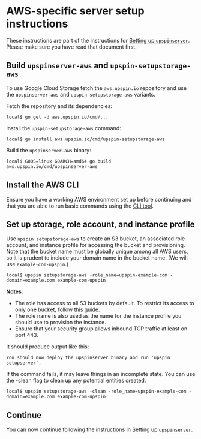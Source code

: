 # AWS-specific server setup instructions

These instructions are part of the instructions for
[Setting up `upspinserver`](/doc/server_setup.md).
Please make sure you have read that document first.

## Build `upspinserver-aws` and `upspin-setupstorage-aws`

To use Google Cloud Storage fetch the `aws.upspin.io` repository and use the
`upspinserver-aws` and `upspin-setupstorage-aws` variants.

Fetch the repository and its dependencies:

```
local$ go get -d aws.upspin.io/cmd/...
```

Install the `upspin-setupstorage-aws` command:

```
local$ go install aws.upspin.io/cmd/upspin-setupstorage-aws
```

Build the `upspinserver-aws` binary:

```
local$ GOOS=linux GOARCH=amd64 go build aws.upspin.io/cmd/upspinserver-aws
```

## Install the AWS CLI

Ensure you have a working AWS environment set up before continuing and that you
are able to run basic commands using the
[CLI tool](http://docs.aws.amazon.com/cli/latest/userguide/cli-chap-welcome.html).

## Set up storage, role account, and instance profile

Use `upspin setupstorage-aws` to create an S3 bucket, an associated
role account, and instance profile for accessing the bucket and provisioning.
Note that the bucket name must be globally unique among all AWS users, so it is
prudent to include your domain name in the bucket name.
(We will use `example-com-upspin`.)

```
local$ upspin setupstorage-aws -role_name=upspin-example-com -domain=example.com example-com-upspin
```

**Notes**:
+ The role has access to all S3 buckets by default. To restrict its
access to only one bucket, follow
[this guide](https://aws.amazon.com/blogs/security/how-to-restrict-amazon-s3-bucket-access-to-a-specific-iam-role/).
+ The role name is also used as the name for the instance profile you
should use to provision the instance.
+ Ensure that your security group allows inbound TCP traffic at
least on port 443.

It should produce output like this:

```
You should now deploy the upspinserver binary and run 'upspin setupserver'.
```

If the command fails, it may leave things in an incomplete state.
You can use the -clean flag to clean up any potential entities created:

```
local$ upspin setupstorage-aws -clean -role_name=upspin-example-com -domain=example.com example-com-upspin
```

## Continue

You can now continue following the instructions in
[Setting up `upspinserver`](/doc/server_setup.md).
